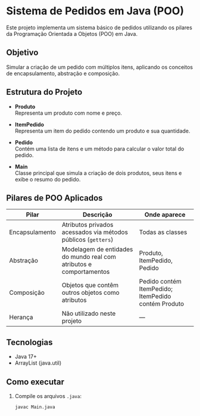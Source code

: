 # Sistema de Pedidos em Java (POO)

Este projeto implementa um sistema básico de pedidos utilizando os pilares da Programação Orientada a Objetos (POO) em Java.

## Objetivo

Simular a criação de um pedido com múltiplos itens, aplicando os conceitos de encapsulamento, abstração e composição.

## Estrutura do Projeto

- **Produto**  
  Representa um produto com nome e preço.

- **ItemPedido**  
  Representa um item do pedido contendo um produto e sua quantidade.

- **Pedido**  
  Contém uma lista de itens e um método para calcular o valor total do pedido.

- **Main**  
  Classe principal que simula a criação de dois produtos, seus itens e exibe o resumo do pedido.

## Pilares de POO Aplicados

| Pilar           | Descrição                                                                 | Onde aparece                             |
|-----------------|---------------------------------------------------------------------------|------------------------------------------|
| Encapsulamento  | Atributos privados acessados via métodos públicos (`getters`)             | Todas as classes                         |
| Abstração       | Modelagem de entidades do mundo real com atributos e comportamentos       | Produto, ItemPedido, Pedido              |
| Composição      | Objetos que contêm outros objetos como atributos                          | Pedido contém ItemPedido; ItemPedido contém Produto |
| Herança         | Não utilizado neste projeto                                                | —                                        |

## Tecnologias

- Java 17+
- ArrayList (java.util)

## Como executar

1. Compile os arquivos `.java`:
   ```bash
   javac Main.java

